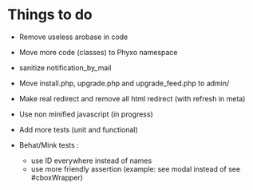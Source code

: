 Things to do
============

 * Remove useless arobase in code
 * Move more code (classes) to Phyxo namespace
 * sanitize notification_by_mail
 * Move install.php, upgrade.php and upgrade_feed.php to admin/
 * Make real redirect and remove all html redirect (with refresh in meta)

 * Use non minified javascript (in progress)
 * Add more tests (unit and functional)
 * Behat/Mink tests :
   - use ID everywhere instead of names
   - use more friendly assertion (example: see modal instead of see #cboxWrapper)
